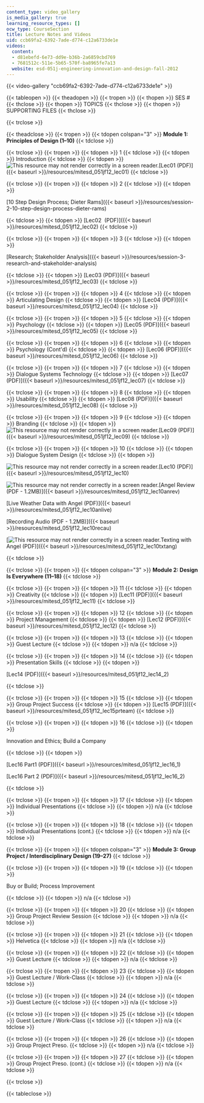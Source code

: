 ```yaml
---
content_type: video_gallery
is_media_gallery: true
learning_resource_types: []
ocw_type: CourseSection
title: Lecture Notes and Videos
uid: ccb69fa2-6392-7ade-d774-c12a6733de1e
videos:
  content:
  - d81ebefd-6e73-dd9e-b36b-2a6859cbd769
  - 7681512c-511e-5b65-570f-ba8965fe7a13
  website: esd-051j-engineering-innovation-and-design-fall-2012
---
```



{{< video-gallery "ccb69fa2-6392-7ade-d774-c12a6733de1e" >}}


{{< tableopen >}}
{{< theadopen >}}
{{< tropen >}}
{{< thopen >}}
SES #
{{< thclose >}}
{{< thopen >}}
TOPICS
{{< thclose >}}
{{< thopen >}}
SUPPORTING FILES
{{< thclose >}}

{{< trclose >}}

{{< theadclose >}}
{{< tropen >}}
{{< tdopen colspan="3" >}}
**Module 1: Principles of Design (1–10)**
{{< tdclose >}}

{{< trclose >}}
{{< tropen >}}
{{< tdopen >}}
1
{{< tdclose >}}
{{< tdopen >}}
Introduction
{{< tdclose >}}
{{< tdopen >}}
![This resource may not render correctly in a screen reader.](/images/inacessible.gif)[Lec01 (PDF)]({{< baseurl >}}/resources/mitesd_051jf12_lec01)
{{< tdclose >}}

{{< trclose >}}
{{< tropen >}}
{{< tdopen >}}
2
{{< tdclose >}}
{{< tdopen >}}


[10 Step Design Process; Dieter Rams]({{< baseurl >}}/resources/session-2-10-step-design-process-dieter-rams)


{{< tdclose >}}
{{< tdopen >}}
[Lec02  (PDF)]({{< baseurl >}}/resources/mitesd_051jf12_lec02)
{{< tdclose >}}

{{< trclose >}}
{{< tropen >}}
{{< tdopen >}}
3
{{< tdclose >}}
{{< tdopen >}}


[Research; Stakeholder Analysis]({{< baseurl >}}/resources/session-3-research-and-stakeholder-analysis)


{{< tdclose >}}
{{< tdopen >}}
[Lec03 (PDF)]({{< baseurl >}}/resources/mitesd_051jf12_lec03)
{{< tdclose >}}

{{< trclose >}}
{{< tropen >}}
{{< tdopen >}}
4
{{< tdclose >}}
{{< tdopen >}}
Articulating Design
{{< tdclose >}}
{{< tdopen >}}
[Lec04 (PDF)]({{< baseurl >}}/resources/mitesd_051jf12_lec04)
{{< tdclose >}}

{{< trclose >}}
{{< tropen >}}
{{< tdopen >}}
5
{{< tdclose >}}
{{< tdopen >}}
Psychology
{{< tdclose >}}
{{< tdopen >}}
[Lec05 (PDF)]({{< baseurl >}}/resources/mitesd_051jf12_lec05)
{{< tdclose >}}

{{< trclose >}}
{{< tropen >}}
{{< tdopen >}}
6
{{< tdclose >}}
{{< tdopen >}}
Psychology (Cont'd)
{{< tdclose >}}
{{< tdopen >}}
[Lec06 (PDF)]({{< baseurl >}}/resources/mitesd_051jf12_lec06)
{{< tdclose >}}

{{< trclose >}}
{{< tropen >}}
{{< tdopen >}}
7
{{< tdclose >}}
{{< tdopen >}}
Dialogue Systems Technology
{{< tdclose >}}
{{< tdopen >}}
[Lec07 (PDF)]({{< baseurl >}}/resources/mitesd_051jf12_lec07)
{{< tdclose >}}

{{< trclose >}}
{{< tropen >}}
{{< tdopen >}}
8
{{< tdclose >}}
{{< tdopen >}}
Usability
{{< tdclose >}}
{{< tdopen >}}
[Lec08 (PDF)]({{< baseurl >}}/resources/mitesd_051jf12_lec08)
{{< tdclose >}}

{{< trclose >}}
{{< tropen >}}
{{< tdopen >}}
9
{{< tdclose >}}
{{< tdopen >}}
Branding
{{< tdclose >}}
{{< tdopen >}}
![This resource may not render correctly in a screen reader.](/images/inacessible.gif)[Lec09 (PDF)]({{< baseurl >}}/resources/mitesd_051jf12_lec09)
{{< tdclose >}}

{{< trclose >}}
{{< tropen >}}
{{< tdopen >}}
10
{{< tdclose >}}
{{< tdopen >}}
Dialogue System Design
{{< tdclose >}}
{{< tdopen >}}


![This resource may not render correctly in a screen reader.](/images/inacessible.gif)[Lec10 (PDF)]({{< baseurl >}}/resources/mitesd_051jf12_lec10)

![This resource may not render correctly in a screen reader.](/images/inacessible.gif)[Angel Review (PDF - 1.2MB)]({{< baseurl >}}/resources/mitesd_051jf12_lec10anrev)

[Live Weather Data with Angel (PDF)]({{< baseurl >}}/resources/mitesd_051jf12_lec10anlive)

[Recording Audio (PDF - 1.2MB)]({{< baseurl >}}/resources/mitesd_051jf12_lec10recau)

[![This resource may not render correctly in a screen reader.](/images/inacessible.gif)Texting with Angel (PDF)]({{< baseurl >}}/resources/mitesd_051jf12_lec10txtang)


{{< tdclose >}}

{{< trclose >}}
{{< tropen >}}
{{< tdopen colspan="3" >}}
**Module 2: Design Is Everywhere (11–18)**
{{< tdclose >}}

{{< trclose >}}
{{< tropen >}}
{{< tdopen >}}
11
{{< tdclose >}}
{{< tdopen >}}
Creativity
{{< tdclose >}}
{{< tdopen >}}
[Lec11 (PDF)]({{< baseurl >}}/resources/mitesd_051jf12_lec11)
{{< tdclose >}}

{{< trclose >}}
{{< tropen >}}
{{< tdopen >}}
12
{{< tdclose >}}
{{< tdopen >}}
Project Management
{{< tdclose >}}
{{< tdopen >}}
[Lec12 (PDF)]({{< baseurl >}}/resources/mitesd_051jf12_lec12)
{{< tdclose >}}

{{< trclose >}}
{{< tropen >}}
{{< tdopen >}}
13
{{< tdclose >}}
{{< tdopen >}}
Guest Lecture
{{< tdclose >}}
{{< tdopen >}}
n/a
{{< tdclose >}}

{{< trclose >}}
{{< tropen >}}
{{< tdopen >}}
14
{{< tdclose >}}
{{< tdopen >}}
Presentation Skills
{{< tdclose >}}
{{< tdopen >}}


[Lec14 (PDF)]({{< baseurl >}}/resources/mitesd_051jf12_lec14_2)


{{< tdclose >}}

{{< trclose >}}
{{< tropen >}}
{{< tdopen >}}
15
{{< tdclose >}}
{{< tdopen >}}
Group Project Success
{{< tdclose >}}
{{< tdopen >}}
[Lec15 (PDF)]({{< baseurl >}}/resources/mitesd_051jf12_lec15prteam)
{{< tdclose >}}

{{< trclose >}}
{{< tropen >}}
{{< tdopen >}}
16
{{< tdclose >}}
{{< tdopen >}}


Innovation and Ethics; Build a Company


{{< tdclose >}}
{{< tdopen >}}


[Lec16 Part1 (PDF)]({{< baseurl >}}/resources/mitesd_051jf12_lec16_1)

[Lec16 Part 2 (PDF)]({{< baseurl >}}/resources/mitesd_051jf12_lec16_2)


{{< tdclose >}}

{{< trclose >}}
{{< tropen >}}
{{< tdopen >}}
17
{{< tdclose >}}
{{< tdopen >}}
Individual Presentations
{{< tdclose >}}
{{< tdopen >}}
n/a
{{< tdclose >}}

{{< trclose >}}
{{< tropen >}}
{{< tdopen >}}
18
{{< tdclose >}}
{{< tdopen >}}
Individual Presentations (cont.)
{{< tdclose >}}
{{< tdopen >}}
n/a
{{< tdclose >}}

{{< trclose >}}
{{< tropen >}}
{{< tdopen colspan="3" >}}
**Module 3: Group Project / Interdisciplinary Design (19–27)**
{{< tdclose >}}

{{< trclose >}}
{{< tropen >}}
{{< tdopen >}}
19
{{< tdclose >}}
{{< tdopen >}}


Buy or Build; Process Improvement


{{< tdclose >}}
{{< tdopen >}}
n/a
{{< tdclose >}}

{{< trclose >}}
{{< tropen >}}
{{< tdopen >}}
20
{{< tdclose >}}
{{< tdopen >}}
Group Project Review Session
{{< tdclose >}}
{{< tdopen >}}
n/a
{{< tdclose >}}

{{< trclose >}}
{{< tropen >}}
{{< tdopen >}}
21
{{< tdclose >}}
{{< tdopen >}}
Helvetica
{{< tdclose >}}
{{< tdopen >}}
n/a
{{< tdclose >}}

{{< trclose >}}
{{< tropen >}}
{{< tdopen >}}
22
{{< tdclose >}}
{{< tdopen >}}
Guest Lecture
{{< tdclose >}}
{{< tdopen >}}
n/a
{{< tdclose >}}

{{< trclose >}}
{{< tropen >}}
{{< tdopen >}}
23
{{< tdclose >}}
{{< tdopen >}}
Guest Lecture / Work-Class
{{< tdclose >}}
{{< tdopen >}}
n/a
{{< tdclose >}}

{{< trclose >}}
{{< tropen >}}
{{< tdopen >}}
24
{{< tdclose >}}
{{< tdopen >}}
Guest Lecture
{{< tdclose >}}
{{< tdopen >}}
n/a
{{< tdclose >}}

{{< trclose >}}
{{< tropen >}}
{{< tdopen >}}
25
{{< tdclose >}}
{{< tdopen >}}
Guest Lecture / Work-Class
{{< tdclose >}}
{{< tdopen >}}
n/a
{{< tdclose >}}

{{< trclose >}}
{{< tropen >}}
{{< tdopen >}}
26
{{< tdclose >}}
{{< tdopen >}}
Group Project Preso.
{{< tdclose >}}
{{< tdopen >}}
n/a
{{< tdclose >}}

{{< trclose >}}
{{< tropen >}}
{{< tdopen >}}
27
{{< tdclose >}}
{{< tdopen >}}
Group Project Preso. (cont.)
{{< tdclose >}}
{{< tdopen >}}
n/a
{{< tdclose >}}

{{< trclose >}}

{{< tableclose >}}